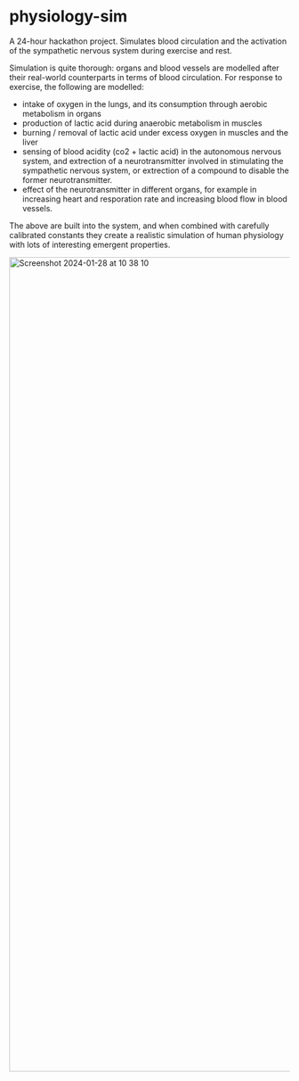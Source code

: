 # physiology-sim

A 24-hour hackathon project. Simulates blood circulation and the activation of the sympathetic nervous system during exercise and rest.

Simulation is quite thorough: organs and blood vessels are modelled after their real-world counterparts in terms of blood circulation. For response to exercise, the following are modelled:
- intake of oxygen in the lungs, and its consumption through aerobic metabolism in organs
- production of lactic acid during anaerobic metabolism in muscles
- burning / removal of lactic acid under excess oxygen in muscles and the liver
- sensing of blood acidity (co2 + lactic acid) in the autonomous nervous system, and extrection of a neurotransmitter involved in stimulating the sympathetic nervous system, or extrection of a compound to disable the former neurotransmitter.
- effect of the neurotransmitter in different organs, for example in increasing heart and resporation rate and increasing blood flow in blood vessels.

The above are built into the system, and when combined with carefully calibrated constants they create a realistic simulation of human physiology with lots of interesting emergent properties.

<img width="1461" alt="Screenshot 2024-01-28 at 10 38 10" src="https://github.com/villekuosmanen/physiology-sim/assets/25554034/9530ce5f-0d61-4ce2-9361-4fffb603b3aa">

